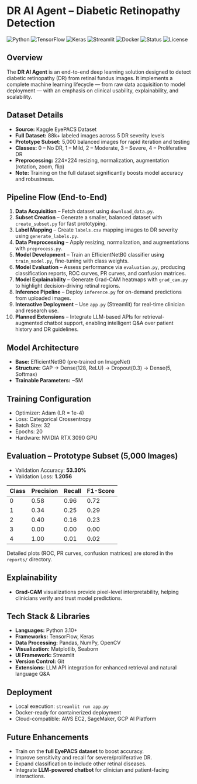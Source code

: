 # DR AI Agent – Diabetic Retinopathy Detection

![Python](https://img.shields.io/badge/Python-3.10%2B-blue)
![TensorFlow](https://img.shields.io/badge/TensorFlow-2.0+-orange)
![Keras](https://img.shields.io/badge/Keras-Deep%20Learning-red)
![Streamlit](https://img.shields.io/badge/Streamlit-App-brightgreen)
![Docker](https://img.shields.io/badge/Docker-Ready-blue)
![Status](https://img.shields.io/badge/Status-Completed-success)
![License](https://img.shields.io/badge/License-MIT-lightgrey)

## Overview

The **DR AI Agent** is an end-to-end deep learning solution designed to detect diabetic retinopathy (DR) from retinal fundus images. It implements a complete machine learning lifecycle — from raw data acquisition to model deployment — with an emphasis on clinical usability, explainability, and scalability.

## Dataset Details

* **Source:** Kaggle EyePACS Dataset
* **Full Dataset:** 88k+ labeled images across 5 DR severity levels
* **Prototype Subset:** 5,000 balanced images for rapid iteration and testing
* **Classes:** 0 – No DR, 1 – Mild, 2 – Moderate, 3 – Severe, 4 – Proliferative DR
* **Preprocessing:** 224×224 resizing, normalization, augmentation (rotation, zoom, flip)
* **Note:** Training on the full dataset significantly boosts model accuracy and robustness.

## Pipeline Flow (End-to-End)

1. **Data Acquisition** – Fetch dataset using `download_data.py`.
2. **Subset Creation** – Generate a smaller, balanced dataset with `create_subset.py` for fast prototyping.
3. **Label Mapping** – Create `labels.csv` mapping images to DR severity using `generate_labels.py`.
4. **Data Preprocessing** – Apply resizing, normalization, and augmentations with `preprocess.py`.
5. **Model Development** – Train an EfficientNetB0 classifier using `train_model.py`, fine-tuning with class weights.
6. **Model Evaluation** – Assess performance via `evaluation.py`, producing classification reports, ROC curves, PR curves, and confusion matrices.
7. **Model Explainability** – Generate Grad-CAM heatmaps with `grad_cam.py` to highlight decision-driving retinal regions.
8. **Inference Pipeline** – Deploy `inference.py` for on-demand predictions from uploaded images.
9. **Interactive Deployment** – Use `app.py` (Streamlit) for real-time clinician and research use.
10. **Planned Extensions** – Integrate LLM-based APIs for retrieval-augmented chatbot support, enabling intelligent Q&A over patient history and DR guidelines.

## Model Architecture

* **Base:** EfficientNetB0 (pre-trained on ImageNet)
* **Structure:** GAP → Dense(128, ReLU) → Dropout(0.3) → Dense(5, Softmax)
* **Trainable Parameters:** ~5M

## Training Configuration

* Optimizer: Adam (LR = 1e-4)
* Loss: Categorical Crossentropy
* Batch Size: 32
* Epochs: 20
* Hardware: NVIDIA RTX 3090 GPU

## Evaluation – Prototype Subset (5,000 Images)

* Validation Accuracy: **53.30%**
* Validation Loss: **1.2056**

| Class | Precision | Recall | F1-Score |
| ----- | --------- | ------ | -------- |
| 0     | 0.58      | 0.96   | 0.72     |
| 1     | 0.34      | 0.25   | 0.29     |
| 2     | 0.40      | 0.16   | 0.23     |
| 3     | 0.00      | 0.00   | 0.00     |
| 4     | 1.00      | 0.01   | 0.02     |

Detailed plots (ROC, PR curves, confusion matrices) are stored in the `reports/` directory.

## Explainability

* **Grad-CAM** visualizations provide pixel-level interpretability, helping clinicians verify and trust model predictions.

## Tech Stack & Libraries

* **Languages:** Python 3.10+
* **Frameworks:** TensorFlow, Keras
* **Data Processing:** Pandas, NumPy, OpenCV
* **Visualization:** Matplotlib, Seaborn
* **UI Framework:** Streamlit
* **Version Control:** Git
* **Extensions:** LLM API integration for enhanced retrieval and natural language Q&A

## Deployment

* Local execution: `streamlit run app.py`
* Docker-ready for containerized deployment
* Cloud-compatible: AWS EC2, SageMaker, GCP AI Platform

## Future Enhancements

* Train on the **full EyePACS dataset** to boost accuracy.
* Improve sensitivity and recall for severe/proliferative DR.
* Expand classification to include other retinal diseases.
* Integrate **LLM-powered chatbot** for clinician and patient-facing interactions.

